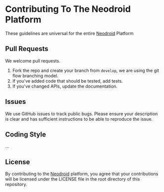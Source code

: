 # Contributing To The Neodroid Platform

These guidelines are universal for the entire [Neodroid](https://github.com/sintefneodroid) Platform

## Pull Requests

We welcome pull requests.

1. Fork the repo and create your branch from `develop`, we are using the git flow branching model.
2. If you've added code that should be tested, add tests.
3. If you've changed APIs, update the documentation.

## Issues

We use GitHub issues to track public bugs. Please ensure your description is clear and has sufficient
instructions to be able to reproduce the issue.

## Coding Style

...

## License

By contributing to the [Neodroid](https://github.com/sintefneodroid) platform, you agree that your
contributions will be licensed under the LICENSE file in the root directory of this repository.
